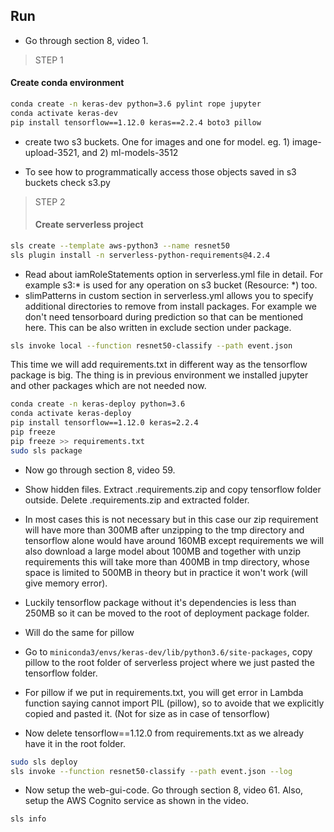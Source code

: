 ## Run

- Go through section 8, video 1. 

> STEP 1
#### Create conda environment 

```bash
conda create -n keras-dev python=3.6 pylint rope jupyter
conda activate keras-dev
pip install tensorflow==1.12.0 keras==2.2.4 boto3 pillow 
```

- create two s3 buckets. One for images and one for model. eg. 1) 
image-upload-3521, and 2) ml-models-3512

- To see how to programmatically access those objects saved in s3
buckets check s3.py

> STEP 2
>#### Create serverless project

```bash
sls create --template aws-python3 --name resnet50
sls plugin install -n serverless-python-requirements@4.2.4
```

- Read about iamRoleStatements option in serverless.yml file in detail. 
For example s3:* is used for any operation on s3 bucket (Resource: *) 
too. 
- slimPatterns in custom section in serverless.yml allows you to specify
additional directories to remove from install packages. For example we 
don't need tensorboard during prediction so that can be mentioned here.
This can be also written in exclude section under package. 

```bash
sls invoke local --function resnet50-classify --path event.json
```

This time we will add requirements.txt in different way as the 
tensorflow package is big. The thing is in previous environment we 
installed jupyter and other packages which are not needed now.

```bash
conda create -n keras-deploy python=3.6
conda activate keras-deploy
pip install tensorflow==1.12.0 keras=2.2.4
pip freeze
pip freeze >> requirements.txt
sudo sls package
```

- Now go through section 8, video 59.
- Show hidden files. Extract .requirements.zip and copy tensorflow folder 
outside. Delete .requirements.zip and extracted folder. 
- In most cases this is not necessary but in this case our zip requirement
will have more than 300MB after unzipping to the tmp directory and 
tensorflow alone would have around 160MB except requirements we will
also download a large model about 100MB and together with unzip requirements 
this will take more than 400MB in tmp directory, whose space is limited to 
500MB in theory but in practice it won't work (will give memory error).
- Luckily tensorflow package without it's dependencies is less than 
250MB so it can be moved to the root of deployment package folder.
- Will do the same for pillow 
- Go to `miniconda3/envs/keras-dev/lib/python3.6/site-packages`, 
copy pillow to the root folder of serverless project where we 
just pasted the tensorflow folder. 
- For pillow if we put in requirements.txt, you will get error in 
Lambda function saying cannot import PIL (pillow), so to avoide that
we explicitly copied and pasted it. (Not for size as in case of 
tensorflow)

- Now delete tensorflow==1.12.0 from requirements.txt as we already 
have it in the root folder. 

```bash
sudo sls deploy
sls invoke --function resnet50-classify --path event.json --log  
```

- Now setup the web-gui-code. Go through section 8, video 61. Also, setup
the AWS Cognito service as shown in the video.

```bash
sls info
```


 